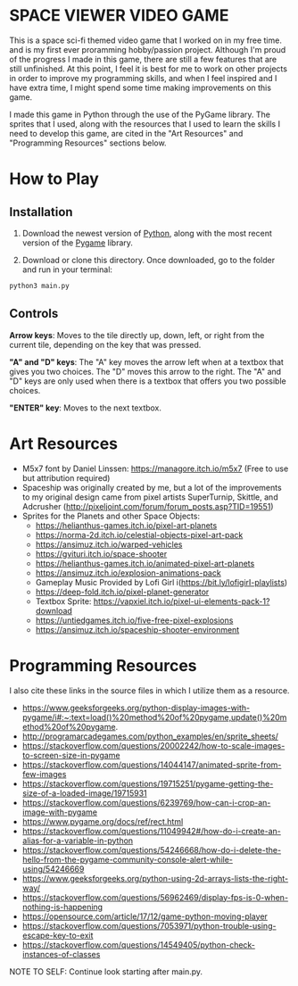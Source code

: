 # **SPACE VIEWER VIDEO GAME**

This is a space sci-fi themed video game that I worked on in my free time. and is my first 
ever proramming hobby/passion project. Although I'm proud of the progress I made in this game,
there are still a few features that are still unfinished. At this point, I feel it is best
for me to work on other projects in order to improve my programming skills, and when I feel
inspired and I have extra time, I might spend some time making improvements on this game.

I made this game in Python through the use of the PyGame library. The sprites that I used, along
with the resources that I used to learn the skills I need to develop this game, are cited in the
"Art Resources" and "Programming Resources" sections below.

# **How to Play**

## **Installation**

1. Download the newest version of [Python](https://www.python.org/downloads/),
   along with the most recent version of the [Pygame](https://www.pygame.org/news) library.

2. Download or clone this directory. Once downloaded, go to the folder and run in your terminal:

```sh
python3 main.py
```

## **Controls**

**Arrow keys**: Moves to the tile directly up, down, left, or right from the current tile, depending
			on the key that was pressed.

**"A" and "D" keys**: The "A" key moves the arrow left when at a textbox that gives you two choices.
				  The "D" moves this arrow to the right. The "A" and "D" keys are only used
				  when there is a textbox that offers you two possible choices.

**"ENTER" key**: Moves to the next textbox.

# **Art Resources**

*	M5x7 font by Daniel Linssen: https://managore.itch.io/m5x7 
    (Free to use but attribution required)
*	Spaceship was originally created by me, but a lot of the improvements 
    to my original design came from pixel artists SuperTurnip, Skittle, 
	and Adcrusher (http://pixeljoint.com/forum/forum_posts.asp?TID=19551)
*	Sprites for the Planets and other Space Objects: 
	*	https://helianthus-games.itch.io/pixel-art-planets
	*	https://norma-2d.itch.io/celestial-objects-pixel-art-pack
	*	https://ansimuz.itch.io/warped-vehicles
	*	https://gvituri.itch.io/space-shooter
	*	https://helianthus-games.itch.io/animated-pixel-art-planets
	*	https://ansimuz.itch.io/explosion-animations-pack
	*	Gameplay Music Provided by Lofi Girl i(https://bit.ly/lofigirI-playlists)
	*	https://deep-fold.itch.io/pixel-planet-generator
	*	Textbox Sprite: https://vapxiel.itch.io/pixel-ui-elements-pack-1?download
	*	https://untiedgames.itch.io/five-free-pixel-explosions
	*	https://ansimuz.itch.io/spaceship-shooter-environment

# **Programming Resources**
	
I also cite these links in the source files in which I utilize them as 
a resource.

* https://www.geeksforgeeks.org/python-display-images-with-pygame/i#:~:text=load()%20method%20of%20pygame,update()%20method%20of%20pygame.
* http://programarcadegames.com/python_examples/en/sprite_sheets/
* https://stackoverflow.com/questions/20002242/how-to-scale-images-to-screen-size-in-pygame
* https://stackoverflow.com/questions/14044147/animated-sprite-from-few-images
* https://stackoverflow.com/questions/19715251/pygame-getting-the-size-of-a-loaded-image/19715931
* https://stackoverflow.com/questions/6239769/how-can-i-crop-an-image-with-pygame
* https://www.pygame.org/docs/ref/rect.html
* https://stackoverflow.com/questions/11049942#/how-do-i-create-an-alias-for-a-variable-in-python
* https://stackoverflow.com/questions/54246668/how-do-i-delete-the-hello-from-the-pygame-community-console-alert-while-using/54246669
* https://www.geeksforgeeks.org/python-using-2d-arrays-lists-the-right-way/
* https://stackoverflow.com/questions/56962469/display-fps-is-0-when-nothing-is-happening
* https://opensource.com/article/17/12/game-python-moving-player
* https://stackoverflow.com/questions/7053971/python-trouble-using-escape-key-to-exit
* https://stackoverflow.com/questions/14549405/python-check-instances-of-classes

NOTE TO SELF: Continue look starting after main.py.
